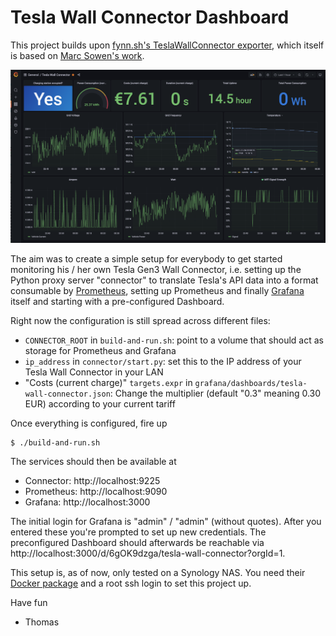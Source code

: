 # Tesla Wall Connector Dashboard

This project builds upon [fynn.sh's TeslaWallConnector exporter](https://github.com/fynnsh/teslawallconnector-exporter), which itself is based on [Marc Sowen's work](https://github.com/marcsowen/teslawallconnector-exporter).

![Tesla Wall Connector Dashboard](teslawallconnector.png)

The aim was to create a simple setup for everybody to get started monitoring his / her own Tesla Gen3 Wall Connector, i.e. setting up the Python proxy server "connector" to translate Tesla's API data into a format consumable by [Prometheus](https://prometheus.io/), setting up Prometheus and finally [Grafana](https://grafana.com/) itself and starting with a pre-configured Dashboard.

Right now the configuration is still spread across different files:

* `CONNECTOR_ROOT` in `build-and-run.sh`: point to a volume that should act as storage for Prometheus and Grafana
* `ip_address` in `connector/start.py`: set this to the IP address of your Tesla Wall Connector in your LAN
* "Costs (current charge)" `targets.expr` in `grafana/dashboards/tesla-wall-connector.json`: Change the multiplier (default "0.3" meaning 0.30 EUR) according to your current tariff

Once everything is configured, fire up

```
$ ./build-and-run.sh
```

The services should then be available at

* Connector: http://localhost:9225
* Prometheus: http://localhost:9090
* Grafana: http://localhost:3000

The initial login for Grafana is "admin" / "admin" (without quotes). After you entered these you're prompted to set up new credentials. The preconfigured Dashboard should afterwards be reachable via http://localhost:3000/d/6gOK9dzga/tesla-wall-connector?orgId=1.

This setup is, as of now, only tested on a Synology NAS. You need their [Docker package](https://www.synology.com/en-global/dsm/packages/Docker) and a root ssh login to set this project up.

Have fun
- Thomas
